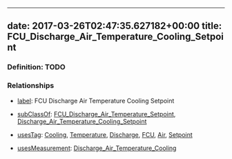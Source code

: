 
---
date: 2017-03-26T02:47:35.627182+00:00
title: FCU_Discharge_Air_Temperature_Cooling_Setpoint
---
### Definition: TODO

### Relationships

* [label](http://www.w3.org/2000/01/rdf-schema#label): FCU Discharge Air Temperature Cooling Setpoint

* [subClassOf](http://www.w3.org/2000/01/rdf-schema#subClassOf): [FCU_Discharge_Air_Temperature_Setpoint](https://brickschema.org/schema/1.0/Brick#FCU_Discharge_Air_Temperature_Setpoint), [Discharge_Air_Temperature_Cooling_Setpoint](https://brickschema.org/schema/1.0/Brick#Discharge_Air_Temperature_Cooling_Setpoint)

* [usesTag](https://brickschema.org/schema/1.0/BrickFrame#usesTag): [Cooling](https://brickschema.org/schema/1.0/BrickTag#Cooling), [Temperature](https://brickschema.org/schema/1.0/BrickTag#Temperature), [Discharge](https://brickschema.org/schema/1.0/BrickTag#Discharge), [FCU](https://brickschema.org/schema/1.0/BrickTag#FCU), [Air](https://brickschema.org/schema/1.0/BrickTag#Air), [Setpoint](https://brickschema.org/schema/1.0/BrickTag#Setpoint)

* [usesMeasurement](https://brickschema.org/schema/1.0/BrickFrame#usesMeasurement): [Discharge_Air_Temperature_Cooling](https://brickschema.org/schema/1.0/Brick#Discharge_Air_Temperature_Cooling)
